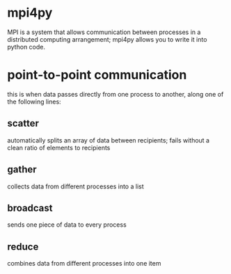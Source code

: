 # mpi4py
MPI is a system that allows communication between processes in a distributed computing arrangement; mpi4py allows you to write it into python code.

# point-to-point communication
this is when data passes directly from one process to another, along one of the following lines:
## scatter
automatically splits an array of data between recipients; fails without a clean ratio of elements to recipients
## gather
collects data from different processes into a list
## broadcast
sends one piece of data to every process
## reduce
combines data from different processes into one item
